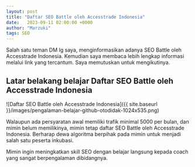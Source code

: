 ```yaml
---
layout: post
title: "Daftar SEO Battle oleh Accesstrade Indonesia"
date:   2023-09-11 02:00:00 +0000
author: "Marzuki"
tags: SEO
---
```


Salah satu teman DM Ig saya, menginformasikan adanya SEO Battle oleh Accesstrade Indonesia. Kemudian saya membaca lebih lengkap informasi melalui link yang tercantum. Saya memutuskan untuk mengikutinya.

## Latar belakang belajar Daftar SEO Battle oleh Accesstrade Indonesia

![Daftar SEO Battle oleh Accesstrade Indonesia]({{ site.baseurl }}/images/pengalaman-belajar-github-otodidak-1024x535.png)

Walaupun ada persyaratan awal memiliki trafik minimal 5000 per bulan, dan mimin belum memilikinya, mimin tetap daftar SEO Battle oleh Accesstrade Indonesia. Berharap dewa algoritma berpihak pada mimin untuk menjadi salah satu peserta inkubasi.

Mimin ingin meningkatkan skill SEO dengan belajar langsung kepada coach yang sangat berpengalaman dibidangnya.